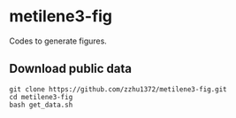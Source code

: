# metilene3-fig
Codes to generate figures.

## Download public data
```
git clone https://github.com/zzhu1372/metilene3-fig.git
cd metilene3-fig
bash get_data.sh
```